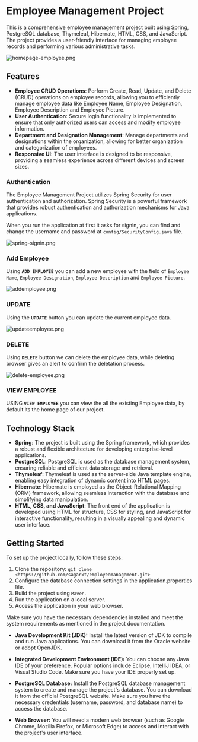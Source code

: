 # Employee Management Project

This is a comprehensive employee management project built using Spring, PostgreSQL database, Thymeleaf, Hibernate, HTML, CSS, and JavaScript. The project provides a user-friendly interface for managing employee records and performing various administrative tasks.

![homepage-employee.png](https://i.postimg.cc/LskBFjtN/homepage-employee.png)

## Features

- **Employee CRUD Operations**: Perform Create, Read, Update, and Delete (CRUD) operations on employee records, allowing you to efficiently manage employee data like Employee Name, Employee Designation, Employee Description and Employee Picture.
- **User Authentication**: Secure login functionality is implemented to ensure that only authorized users can access and modify employee information.
- **Department and Designation Management**: Manage departments and designations within the organization, allowing for better organization and categorization of employees.
- **Responsive UI**: The user interface is designed to be responsive, providing a seamless experience across different devices and screen sizes.

### Authentication
The Employee Management Project utilizes Spring Security for user authentication and authorization. Spring Security is a powerful framework that provides robust authentication and authorization mechanisms for Java applications.

When you run the application at first it asks for signin, you can find and change the username and password at `config/SecurityConfig.java` file.

![spring-signin.png](https://i.postimg.cc/DfRgsfwQ/spring-signin.png)

### Add Employee
Using **`ADD EMPLOYEE`** you can add a new employee with the field of `Employee Name`, `Employee Designation`, `Employee Description` and `Employee Picture`.

![addemployee.png](https://i.postimg.cc/T3dFYJ7K/addemployee.png)

### UPDATE
Using the **`UPDATE`** button you can update the current employee data.

![updateemployee.png](https://i.postimg.cc/FHTqfk8D/updateemployee.png)

### DELETE
Using **`DELETE`** button we can delete the employee data, while deleting browser gives an alert to confirm the deletation process.

![delete-employee.png](https://i.postimg.cc/L6fVVdJc/delete-employee.png)

### VIEW EMPLOYEE
USING **`VIEW EMPLOYEE`** you can view the all the existing Employee data, by default its the home page of our project.

## Technology Stack

- **Spring**: The project is built using the Spring framework, which provides a robust and flexible architecture for developing enterprise-level applications.
- **PostgreSQL**: PostgreSQL is used as the database management system, ensuring reliable and efficient data storage and retrieval.
- **Thymeleaf**: Thymeleaf is used as the server-side Java template engine, enabling easy integration of dynamic content into HTML pages.
- **Hibernate**: Hibernate is employed as the Object-Relational Mapping (ORM) framework, allowing seamless interaction with the database and simplifying data manipulation.
- **HTML, CSS, and JavaScript**: The front end of the application is developed using HTML for structure, CSS for styling, and JavaScript for interactive functionality, resulting in a visually appealing and dynamic user interface.

## Getting Started

To set up the project locally, follow these steps:

1. Clone the repository: `git clone <https://github.com/sagarxt/employeemanagement.git>`
2. Configure the database connection settings in the application.properties file.
3. Build the project using `Maven`.
4. Run the application on a local server.
5. Access the application in your web browser.

Make sure you have the necessary dependencies installed and meet the system requirements as mentioned in the project documentation.

- **Java Development Kit (JDK):** Install the latest version of JDK to compile and run Java applications. You can download it from the Oracle website or adopt OpenJDK.

- **Integrated Development Environment (IDE):** You can choose any Java IDE of your preference. Popular options include Eclipse, IntelliJ IDEA, or Visual Studio Code. Make sure you have your IDE properly set up.

- **PostgreSQL Database:** Install the PostgreSQL database management system to create and manage the project's database. You can download it from the official PostgreSQL website. Make sure you have the necessary credentials (username, password, and database name) to access the database.

- **Web Browser:** You will need a modern web browser (such as Google Chrome, Mozilla Firefox, or Microsoft Edge) to access and interact with the project's user interface.
